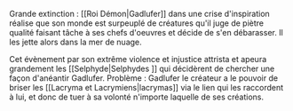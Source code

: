 Grande extinction : [[Roi Démon|Gadlufer]] dans une crise d'inspiration réalise que son monde est surpeuplé de créatures qu'il juge de piètre qualité faisant tâche à ses chefs d'oeuvres et décide de s'en débarasser.  Il les jette alors dans la mer de nuage. 


Cet évènement par son extrême violence et injustice attrista et apeura grandement  les [[Selphyde|Selphydes ]] qui décidèrent de chercher une façon d'anéantir Gadlufer. Problème : Gadlufer le créateur a le pouvoir de briser les [[Lacryma et Lacrymiens|lacrymas]] via le lien qui les raccordent à lui, et donc de tuer à sa volonté n'importe laquelle de ses créations.  